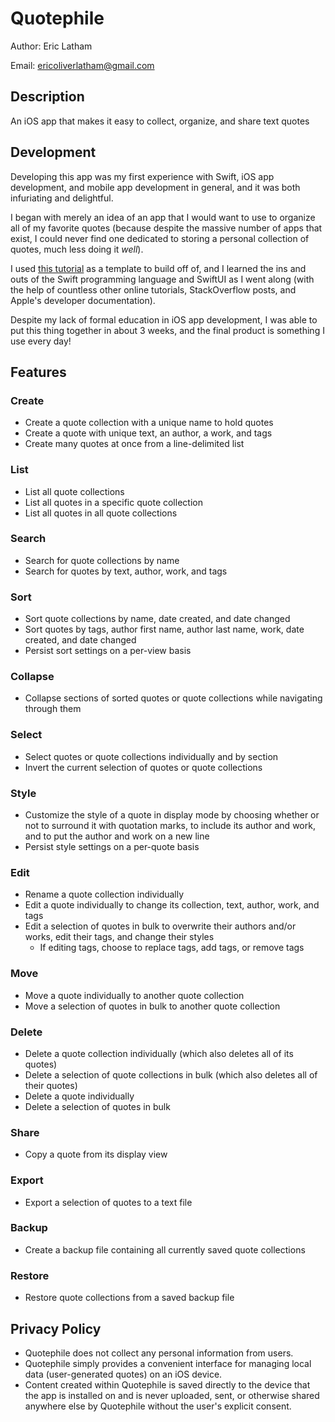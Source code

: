 # Quotephile

Author: Eric Latham

Email: ericoliverlatham@gmail.com

## Description

An iOS app that makes it easy to collect, organize, and share text quotes

## Development

Developing this app was my first experience with Swift, iOS app development, and mobile app development in general, and it was both infuriating and delightful.

I began with merely an idea of an app that I would want to use to organize all of my favorite quotes (because despite the massive number of apps that exist, I could never find one dedicated to storing a personal collection of quotes, much less doing it _well_).

I used [this tutorial](https://www.raywenderlich.com/27201015-dynamic-core-data-with-swiftui-tutorial-for-ios) as a template to build off of, and I learned the ins and outs of the Swift programming language and SwiftUI as I went along (with the help of countless other online tutorials, StackOverflow posts, and Apple's developer documentation).

Despite my lack of formal education in iOS app development, I was able to put this thing together in about 3 weeks, and the final product is something I use every day!

## Features

### Create

- Create a quote collection with a unique name to hold quotes
- Create a quote with unique text, an author, a work, and tags
- Create many quotes at once from a line-delimited list

### List

- List all quote collections
- List all quotes in a specific quote collection
- List all quotes in all quote collections

### Search

- Search for quote collections by name
- Search for quotes by text, author, work, and tags

### Sort

- Sort quote collections by name, date created, and date changed
- Sort quotes by tags, author first name, author last name, work, date created, and date changed
- Persist sort settings on a per-view basis

### Collapse

- Collapse sections of sorted quotes or quote collections while navigating through them

### Select

- Select quotes or quote collections individually and by section
- Invert the current selection of quotes or quote collections

### Style

- Customize the style of a quote in display mode by choosing whether or not to surround it with quotation marks, to include its author and work, and to put the author and work on a new line
- Persist style settings on a per-quote basis

### Edit

- Rename a quote collection individually
- Edit a quote individually to change its collection, text, author, work, and tags
- Edit a selection of quotes in bulk to overwrite their authors and/or works, edit their tags, and change their styles
  - If editing tags, choose to replace tags, add tags, or remove tags

### Move

- Move a quote individually to another quote collection
- Move a selection of quotes in bulk to another quote collection

### Delete

- Delete a quote collection individually (which also deletes all of its quotes)
- Delete a selection of quote collections in bulk (which also deletes all of their quotes)
- Delete a quote individually
- Delete a selection of quotes in bulk

### Share

- Copy a quote from its display view

### Export

- Export a selection of quotes to a text file

### Backup

- Create a backup file containing all currently saved quote collections

### Restore

- Restore quote collections from a saved backup file

## Privacy Policy

- Quotephile does not collect any personal information from users.
- Quotephile simply provides a convenient interface for managing local data (user-generated quotes) on an iOS device.
- Content created within Quotephile is saved directly to the device that the app is installed on and is never uploaded, sent, or otherwise shared anywhere else by Quotephile without the user's explicit consent.
